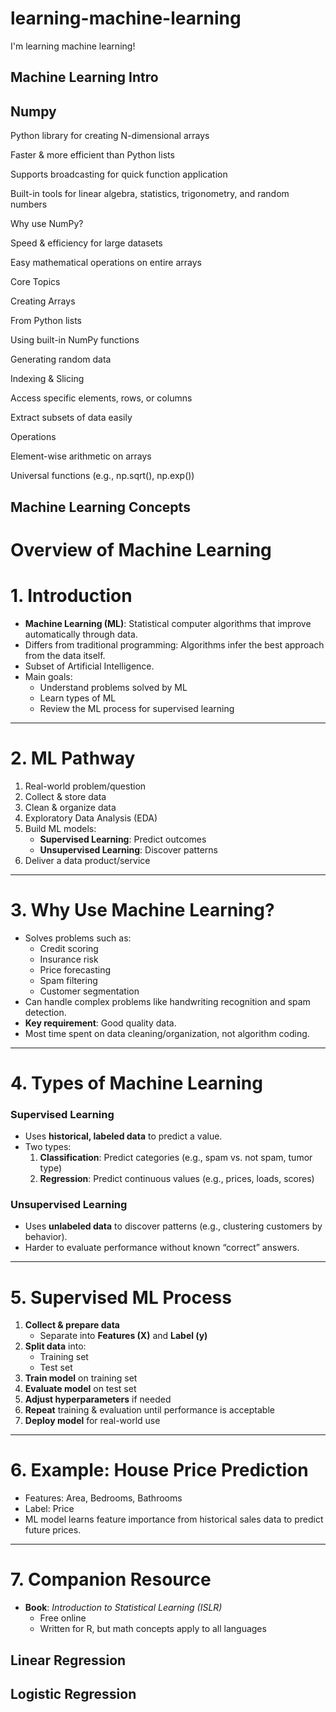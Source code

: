 # learning-machine-learning
I'm learning machine learning!

## Machine Learning Intro

## Numpy
Python library for creating N-dimensional arrays

Faster & more efficient than Python lists

Supports broadcasting for quick function application

Built-in tools for linear algebra, statistics, trigonometry, and random numbers

Why use NumPy?

Speed & efficiency for large datasets

Easy mathematical operations on entire arrays

Core Topics

Creating Arrays

From Python lists

Using built-in NumPy functions

Generating random data

Indexing & Slicing

Access specific elements, rows, or columns

Extract subsets of data easily

Operations

Element-wise arithmetic on arrays

Universal functions (e.g., np.sqrt(), np.exp())


## Machine Learning Concepts
# Overview of Machine Learning

# 1. Introduction
- **Machine Learning (ML)**: Statistical computer algorithms that improve automatically through data.
- Differs from traditional programming: Algorithms infer the best approach from the data itself.
- Subset of Artificial Intelligence.
- Main goals:
  - Understand problems solved by ML
  - Learn types of ML
  - Review the ML process for supervised learning

---

# 2. ML Pathway
1. Real-world problem/question
2. Collect & store data
3. Clean & organize data
4. Exploratory Data Analysis (EDA)
5. Build ML models:
   - **Supervised Learning**: Predict outcomes
   - **Unsupervised Learning**: Discover patterns
6. Deliver a data product/service

---

# 3. Why Use Machine Learning?
- Solves problems such as:
  - Credit scoring
  - Insurance risk
  - Price forecasting
  - Spam filtering
  - Customer segmentation
- Can handle complex problems like handwriting recognition and spam detection.
- **Key requirement**: Good quality data.
- Most time spent on data cleaning/organization, not algorithm coding.

---

# 4. Types of Machine Learning
### Supervised Learning
- Uses **historical, labeled data** to predict a value.
- Two types:
  1. **Classification**: Predict categories (e.g., spam vs. not spam, tumor type)
  2. **Regression**: Predict continuous values (e.g., prices, loads, scores)

### Unsupervised Learning
- Uses **unlabeled data** to discover patterns (e.g., clustering customers by behavior).
- Harder to evaluate performance without known “correct” answers.

---

# 5. Supervised ML Process
1. **Collect & prepare data**  
   - Separate into **Features (X)** and **Label (y)**
2. **Split data** into:
   - Training set
   - Test set
3. **Train model** on training set
4. **Evaluate model** on test set
5. **Adjust hyperparameters** if needed
6. **Repeat** training & evaluation until performance is acceptable
7. **Deploy model** for real-world use

---

# 6. Example: House Price Prediction
- Features: Area, Bedrooms, Bathrooms
- Label: Price
- ML model learns feature importance from historical sales data to predict future prices.

---

# 7. Companion Resource
- **Book**: *Introduction to Statistical Learning (ISLR)*
  - Free online
  - Written for R, but math concepts apply to all languages


## Linear Regression


## Logistic Regression

